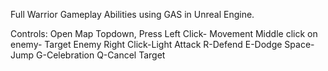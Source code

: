 Full Warrior Gameplay Abilities using GAS in Unreal Engine.

Controls:
Open Map Topdown, 
Press Left Click- Movement
Middle click on enemy- Target Enemy
Right Click-Light Attack
R-Defend
E-Dodge
Space-Jump
G-Celebration
Q-Cancel Target
